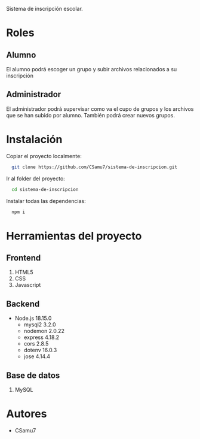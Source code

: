 Sistema de inscripción escolar.

# Roles
## Alumno
El alumno podrá escoger un grupo y subir archivos relacionados a su inscripción

## Administrador
El administrador podrá supervisar como va el cupo de grupos y los archivos que se han subido por alumno. También podrá crear nuevos grupos.

# Instalación

Copiar el proyecto localmente:
```bash
  git clone https://github.com/CSamu7/sistema-de-inscripcion.git
```

Ir al folder del proyecto:
```bash
  cd sistema-de-inscripcion
```

Instalar todas las dependencias:
```bash
  npm i
```

# Herramientas del proyecto

## Frontend
1. HTML5
2. CSS
3. Javascript

## Backend
- Node.js 18.15.0
  - mysql2 3.2.0
  - nodemon 2.0.22
  - express 4.18.2
  - cors 2.8.5
  - dotenv 16.0.3
  - jose 4.14.4

## Base de datos
1. MySQL

# Autores

- CSamu7
  

